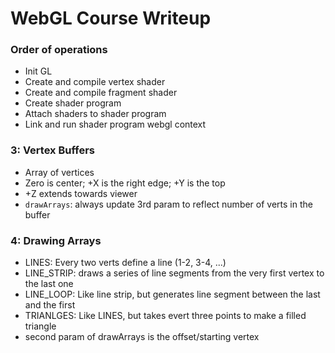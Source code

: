 # WebGL Course Writeup

### Order of operations
* Init GL
* Create and compile vertex shader
* Create and compile fragment shader
* Create shader program
* Attach shaders to shader program
* Link and run shader program webgl context

### 3: Vertex Buffers
* Array of vertices
* Zero is center; +X is the right edge; +Y is the top
* +Z extends towards viewer
* `drawArrays`: always update 3rd param to reflect number of verts in the buffer

### 4: Drawing Arrays
* LINES: Every two verts define a line (1-2, 3-4, ...)
* LINE_STRIP: draws a series of line segments from the very first vertex to the last one
* LINE_LOOP: Like line strip, but generates line segment between  the last and the first
* TRIANLGES: Like LINES, but takes evert three points to make a filled triangle
* second param of drawArrays is the offset/starting vertex
